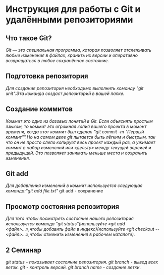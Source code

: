 # **Инструкция для работы с Git и удалёнными репозиториями**

## Что такое Git?
_Git — это специальная программа, которая позволяет отслеживать любые изменения в файлах, хранить их версии и оперативно возвращаться в любое сохранённое состояние._
## Подготовка репозитория 
_Для создания репозитория необходимо выполнить команду "git unit".Эта команда создаст репозиторий в вашей папке._

## Создание коммитов
_Коммит это одно из базовых понятий в Git. Если объяснять простым языком, то коммит это огромная копия вашего проекта в момент времени, когда этот коммит был сделан "git commit -m "Первый коммит"".Но на самом деле git пытается быть лёгким и быстрым, так что он не просто слепо копирует весь проект каждый раз, а ужимает коммит в набор изменений или «дельту» между текущей версией и предыдущей. Это позволяет занимать меньше места и сохранить изменения._

## Git add 
_Для добавления изменений в коммит используется следующая команда:"git add file.txt"_
git add - сохранение

## Просмотр состояния репозитория 
_Для того чтобы посмотреть состояние нашего репозитория используется команда "git status"(используйте «git add <файл>…»,чтобы добавить файл в индекс)(используйте «git checkout -- <файл>…»,чтобы отменить изменения в рабочем каталоге)._

## 2 Семинар

_git status - показывает состояние репозитория._
_git branch - вывод всех веток._
_git - контроль версий._
_git branch name - создание ветки._
